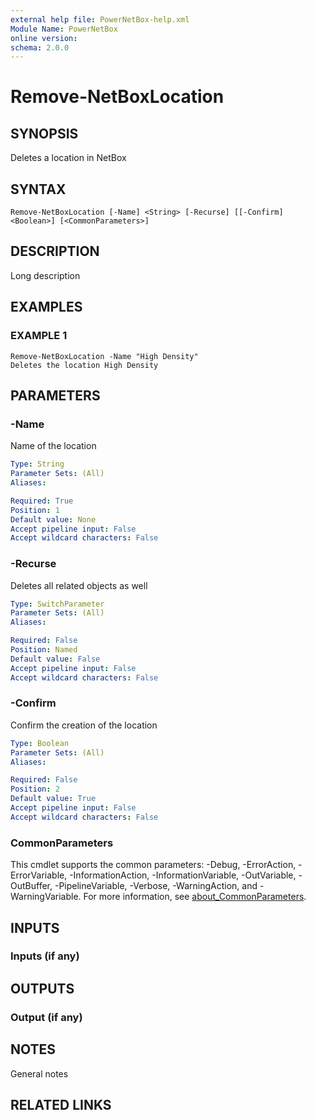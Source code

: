 ```yaml
---
external help file: PowerNetBox-help.xml
Module Name: PowerNetBox
online version:
schema: 2.0.0
---
```


# Remove-NetBoxLocation

## SYNOPSIS
Deletes a location in NetBox

## SYNTAX

```
Remove-NetBoxLocation [-Name] <String> [-Recurse] [[-Confirm] <Boolean>] [<CommonParameters>]
```

## DESCRIPTION
Long description

## EXAMPLES

### EXAMPLE 1
```
Remove-NetBoxLocation -Name "High Density"
Deletes the location High Density
```

## PARAMETERS

### -Name
Name of the location

```yaml
Type: String
Parameter Sets: (All)
Aliases:

Required: True
Position: 1
Default value: None
Accept pipeline input: False
Accept wildcard characters: False
```

### -Recurse
Deletes all related objects as well

```yaml
Type: SwitchParameter
Parameter Sets: (All)
Aliases:

Required: False
Position: Named
Default value: False
Accept pipeline input: False
Accept wildcard characters: False
```

### -Confirm
Confirm the creation of the location

```yaml
Type: Boolean
Parameter Sets: (All)
Aliases:

Required: False
Position: 2
Default value: True
Accept pipeline input: False
Accept wildcard characters: False
```

### CommonParameters
This cmdlet supports the common parameters: -Debug, -ErrorAction, -ErrorVariable, -InformationAction, -InformationVariable, -OutVariable, -OutBuffer, -PipelineVariable, -Verbose, -WarningAction, and -WarningVariable. For more information, see [about_CommonParameters](http://go.microsoft.com/fwlink/?LinkID=113216).

## INPUTS

### Inputs (if any)
## OUTPUTS

### Output (if any)
## NOTES
General notes

## RELATED LINKS
